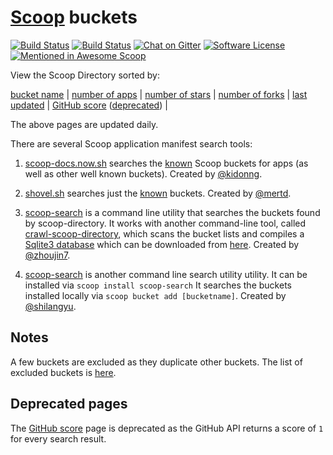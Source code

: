 # [Scoop](https://scoop.sh/) buckets
[![Build Status](https://app.travis-ci.com/rasa/scoop-directory.svg?branch=master)](https://travis-ci.com/rasa/scoop-directory "Build status")  [![Build Status](https://ci.appveyor.com/api/projects/status/github/rasa/scoop-directory?svg=true)](https://ci.appveyor.com/project/rasa/scoop-directory "Build Status")  [![Chat on Gitter](https://badges.gitter.im/lukesampson/scoop.svg)](https://gitter.im/lukesampson/scoop)  [![Software License](https://img.shields.io/badge/license-MIT-brightgreen.svg?style=flat-square)](LICENSE)  [![Mentioned in Awesome Scoop](https://awesome.re/mentioned-badge.svg)](https://github.com/h404bi/awesome-scoop/blob/master/README.md "Awesome Scoop")

View the Scoop Directory sorted by:

[bucket name](https://rasa.github.io/scoop-directory/by-bucket) | [number of apps](https://rasa.github.io/scoop-directory/by-apps) | [number of stars](https://rasa.github.io/scoop-directory/by-stars) | [number of forks](https://rasa.github.io/scoop-directory/by-forks) | [last updated](https://rasa.github.io/scoop-directory/by-date-updated) | [GitHub score](https://rasa.github.io/scoop-directory/by-score) ([deprecated](#Deprecated-pages)) | 

The above pages are updated daily.

There are several Scoop application manifest search tools:

1. [scoop-docs.now.sh](https://scoop-docs.now.sh/apps/) searches the [known](https://github.com/lukesampson/scoop#known-application-buckets) Scoop buckets for apps (as well as other well known buckets). Created by [@kidonng](https://github.com/kidonng).

2. [shovel.sh](https://shovel.sh/search) searches just the [known](https://github.com/mertd/shovel-data/blob/ad6133a10cd9f9f2d6e4a674542c429c5ce70209/shovel.go#L45) buckets. Created by [@mertd](https://github.com/mertd).

3. [scoop-search](https://github.com/zhoujin7/scoop-search) is a command line utility that searches the buckets found by scoop-directory. It works with another command-line tool, called [crawl-scoop-directory](https://github.com/zhoujin7/crawl-scoop-directory), which scans the bucket lists and compiles a [Sqlite3 database](https://github.com/zhoujin7/crawl-scoop-directory/blob/master/scoop_directory.db) which can be downloaded from [here](https://github.com/zhoujin7/crawl-scoop-directory/raw/master/scoop_directory.db). Created by [@zhoujin7](https://github.com/zhoujin7).

4. [scoop-search](https://github.com/shilangyu/scoop-search) is another command line search utility utility. It can be installed via `scoop install scoop-search` It  searches the buckets installed locally via `scoop bucket add [bucketname]`. Created by [@shilangyu](https://github.com/shilangyu).

## Notes

A few buckets are excluded as they duplicate other buckets. The list of excluded buckets is [here](https://github.com/rasa/scoop-directory/blob/master/maintenance/github-crawler.py#L135).

## Deprecated pages

The [GitHub score](https://rasa.github.io/scoop-directory/by-score) page is deprecated as the GitHub API returns a score of `1` for every search result.

